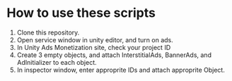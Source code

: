# How to use these scripts
1. Clone this repository.
2. Open service window in unity editor, and turn on ads.
3. In Unity Ads Monetization site, check your project ID
4. Create 3 empty objects, and attach InterstitialAds, BannerAds, and AdInitializer to each object.
5. In inspector window, enter approprite IDs and attach approprite Object.
